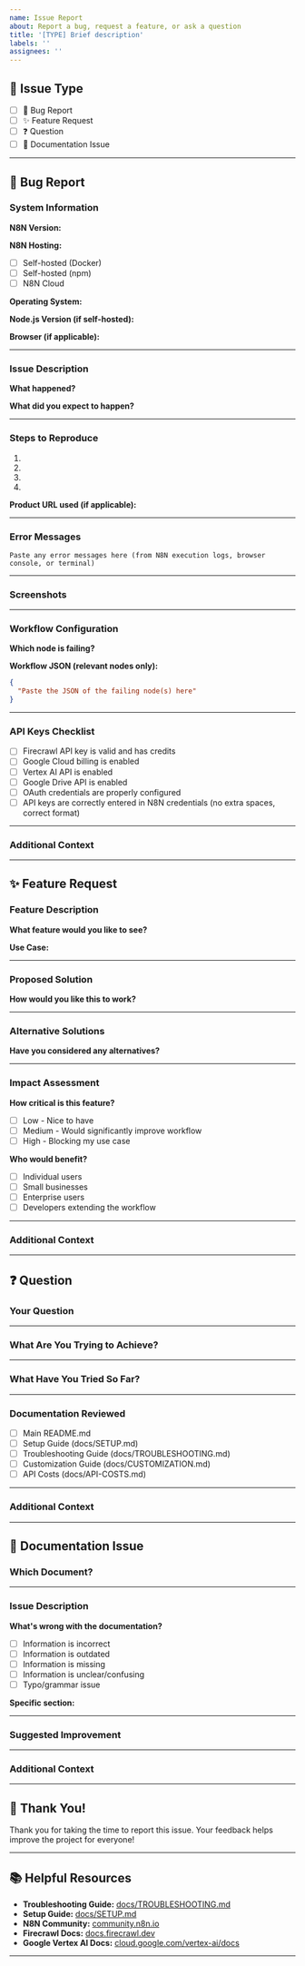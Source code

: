 ```yaml
---
name: Issue Report
about: Report a bug, request a feature, or ask a question
title: '[TYPE] Brief description'
labels: ''
assignees: ''
---
```


<!-- 
Before submitting, please:
1. Search existing issues to avoid duplicates
2. Check the troubleshooting guide: docs/TROUBLESHOOTING.md
3. Review the setup guide: docs/SETUP.md
-->

## 📝 Issue Type

<!-- Select ONE by putting an 'x' in the brackets: [x] -->

- [ ] 🐛 Bug Report
- [ ] ✨ Feature Request
- [ ] ❓ Question
- [ ] 📖 Documentation Issue

---

## 🐛 Bug Report

<!-- Complete this section if you selected "Bug Report" -->

### System Information

**N8N Version:**
<!-- e.g., 1.15.0 -->

**N8N Hosting:**
- [ ] Self-hosted (Docker)
- [ ] Self-hosted (npm)
- [ ] N8N Cloud

**Operating System:**
<!-- e.g., Ubuntu 22.04, macOS 14.0, Windows 11 -->

**Node.js Version (if self-hosted):**
<!-- Run: node --version -->

**Browser (if applicable):**
<!-- e.g., Chrome 120, Firefox 121 -->

---

### Issue Description

**What happened?**
<!-- Clear description of the problem -->

**What did you expect to happen?**
<!-- What should have happened instead? -->

---

### Steps to Reproduce

1. 
2. 
3. 
4. 

**Product URL used (if applicable):**
<!-- Example collection page you were scraping -->

---

### Error Messages

```
Paste any error messages here (from N8N execution logs, browser console, or terminal)
```

---

### Screenshots

<!-- If applicable, drag and drop screenshots here -->

---

### Workflow Configuration

**Which node is failing?**
<!-- e.g., Firecrawl, Veo 3.1 API, Google Drive -->

**Workflow JSON (relevant nodes only):**

```json
{
  "Paste the JSON of the failing node(s) here"
}
```

---

### API Keys Checklist

<!-- Confirm you've checked these (put 'x' in brackets) -->

- [ ] Firecrawl API key is valid and has credits
- [ ] Google Cloud billing is enabled
- [ ] Vertex AI API is enabled
- [ ] Google Drive API is enabled
- [ ] OAuth credentials are properly configured
- [ ] API keys are correctly entered in N8N credentials (no extra spaces, correct format)

---

### Additional Context

<!-- Any other information that might help diagnose the issue -->

---

## ✨ Feature Request

<!-- Complete this section if you selected "Feature Request" -->

### Feature Description

**What feature would you like to see?**
<!-- Clear description of the feature -->

**Use Case:**
<!-- Why do you need this feature? What problem does it solve? -->

---

### Proposed Solution

**How would you like this to work?**
<!-- Describe your ideal implementation -->

---

### Alternative Solutions

**Have you considered any alternatives?**
<!-- Other ways to achieve the same goal -->

---

### Impact Assessment

**How critical is this feature?**
- [ ] Low - Nice to have
- [ ] Medium - Would significantly improve workflow
- [ ] High - Blocking my use case

**Who would benefit?**
- [ ] Individual users
- [ ] Small businesses
- [ ] Enterprise users
- [ ] Developers extending the workflow

---

### Additional Context

<!-- Screenshots, mockups, examples from other tools, etc. -->

---

## ❓ Question

<!-- Complete this section if you selected "Question" -->

### Your Question

<!-- Be as specific as possible -->

---

### What Are You Trying to Achieve?

<!-- Describe your goal -->

---

### What Have You Tried So Far?

<!-- List the approaches you've attempted -->

---

### Documentation Reviewed

<!-- Check the docs you've already read -->

- [ ] Main README.md
- [ ] Setup Guide (docs/SETUP.md)
- [ ] Troubleshooting Guide (docs/TROUBLESHOOTING.md)
- [ ] Customization Guide (docs/CUSTOMIZATION.md)
- [ ] API Costs (docs/API-COSTS.md)

---

### Additional Context

<!-- Any code snippets, screenshots, or examples -->

---

## 📖 Documentation Issue

<!-- Complete this section if you selected "Documentation Issue" -->

### Which Document?

<!-- e.g., README.md, docs/SETUP.md, etc. -->

---

### Issue Description

**What's wrong with the documentation?**
- [ ] Information is incorrect
- [ ] Information is outdated
- [ ] Information is missing
- [ ] Information is unclear/confusing
- [ ] Typo/grammar issue

**Specific section:**
<!-- Paste the heading or line number -->

---

### Suggested Improvement

<!-- How would you improve this section? -->

---

### Additional Context

<!-- Any examples or clarifications -->

---

## 🙏 Thank You!

Thank you for taking the time to report this issue. Your feedback helps improve the project for everyone!

---

## 📚 Helpful Resources

- **Troubleshooting Guide:** [docs/TROUBLESHOOTING.md](../docs/TROUBLESHOOTING.md)
- **Setup Guide:** [docs/SETUP.md](../docs/SETUP.md)
- **N8N Community:** [community.n8n.io](https://community.n8n.io)
- **Firecrawl Docs:** [docs.firecrawl.dev](https://docs.firecrawl.dev)
- **Google Vertex AI Docs:** [cloud.google.com/vertex-ai/docs](https://cloud.google.com/vertex-ai/docs)

---

<!-- 
For maintainers:

Labels to apply:
- bug: Something isn't working
- enhancement: New feature or request
- question: Further information is requested
- documentation: Improvements or additions to documentation
- help wanted: Extra attention is needed
- good first issue: Good for newcomers
- wontfix: This will not be worked on
- duplicate: This issue already exists
- invalid: This doesn't seem right
-->
